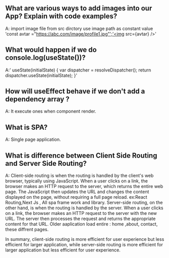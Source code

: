 ## What are various ways to add images into our App? Explain with code examples?
A: import image file from src dirctory use image path as constant value 
'const avtar ="https://abc.com/image/profile1.jpg"';'<img src={avtar} />'
## What would happen if we do console.log(useState())?
A:' useState(initialState) {
        var dispatcher = resolveDispatcher();
        return dispatcher.useState(initialState);
    }'
## How will useEffect behave if we don't add a dependency array ?
A: It execute ones when component render.
## What is SPA?
A: Single page application.
## What is difference between Client Side Routing and Server Side Routing?
A: Client-side routing is when the routing is handled by the client's web browser, typically using JavaScript. When a user clicks on a link, the browser makes an HTTP request to the server, which returns the entire web page. The JavaScript then updates the URL and changes the content displayed on the page, without requiring a full page reload. ex:React Routing,Next Js , All spa frame work and library.
Server-side routing, on the other hand, is when the routing is handled by the server. When a user clicks on a link, the browser makes an HTTP request to the server with the new URL. The server then processes the request and returns the appropriate content for that URL. 
Older aaplication load entire : home ,about, contact, these diffrent pages.

In summary, client-side routing is more efficient for user experience but less efficient for larger application, while server-side routing is more efficient for larger application but less efficient for user experience.
